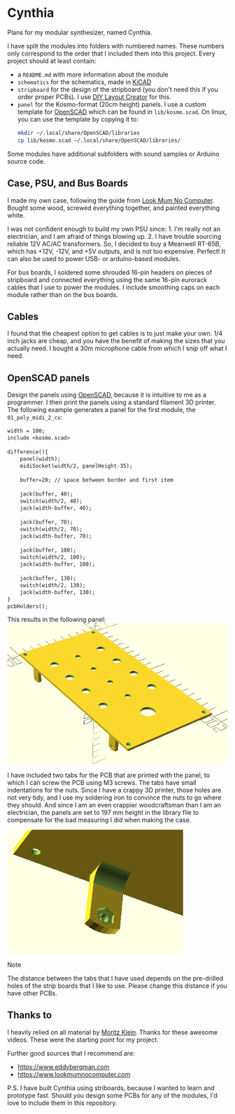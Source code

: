 # Cynthia

Plans for my modular synthesizer, named Cynthia.


I have split the modules into folders with numbered names.
These numbers only correspond to the order that I included them into this project.
Every project should at least contain:
- a `README.md` with more information about the module
- `schematics` for the schematics, made in [KiCAD](https://www.kicad.org/)
- `stripboard` for the design of the stripboard (you don't need this if you order proper PCBs). 
  I use [DIY Layout Creator](https://diy-fever.com/software/diylc/) for this.
- `panel` for the Kosmo-format (20cm height) panels.
  I use a custom template for [OpenSCAD](https://diy-fever.com/software/diylc/) which can be found in `lib/kosmo.scad`.
  On linux, you can use the template by copying it to:
  ```bash
  mkdir ~/.local/share/OpenSCAD/libraries 
  cp lib/kosmo.scad ~/.local/share/OpenSCAD/libraries/
  ```

Some modules have additional subfolders with sound samples or Arduino source code.


## Case, PSU, and Bus Boards

I made my own case, following the guide from [Look Mum No Computer](https://www.youtube.com/watch?v=4T6J-K8_yk4).
Bought some wood, screwed everything together, and painted everything white.

I was not confident enough to build my own PSU since:
    1. I'm really not an electrician, and I am afraid of things blowing up.
    2. I have trouble sourcing reliable 12V AC/AC transformers.
So, I decided to buy a Meanwell RT-65B, which has +12V, -12V, and +5V outputs, and is not too expensive.
Perfect! It can also be used to power USB- or arduino-based modules.

For bus boards, I soldered some shrouded 16-pin headers on pieces of stripboard and connected everything using the same 16-pin eurorack cables that I use to power the modules.
I include smoothing caps on each module rather than on the bus boards.

## Cables

I found that the cheapest option to get cables is to just make your own. 
1/4 inch jacks are cheap, and you have the benefit of making the sizes that you actually need.
I bought a 30m microphone cable from which I snip off what I need.

## OpenSCAD panels

Design the panels using [OpenSCAD](https://diy-fever.com/software/diylc/), because it is intuitive to me as a programmer.
I then print the panels using a standard filament 3D printer.
The following example generates a panel for the first module, the `01_poly_midi_2_cv`:

```
width = 100;
include <kosmo.scad>

difference(){
    panel(width);
    midiSocket(width/2, panelHeight-35);
    
    buffer=20; // space between border and first item

    jack(buffer, 40); 
    switch(width/2, 40);
    jack(width-buffer, 40);
    
    jack(buffer, 70); 
    switch(width/2, 70);
    jack(width-buffer, 70);
    
    jack(buffer, 100); 
    switch(width/2, 100);
    jack(width-buffer, 100);
    
    jack(buffer, 130); 
    switch(width/2, 130);
    jack(width-buffer, 130);
}
pcbHolders();

```

This results in the following panel: ![generated panel](images/01_poly_midi_2_cv.png)

I have included two tabs for the PCB that are printed with the panel, to which I can screw the PCB using M3 screws.
The tabs have small indentations for the nuts.
Since I have a crappy 3D printer, those holes are not very tidy, and I use my soldering iron to convince the nuts to go where they should.
And since I am an even crappier woodcraftsman than I am an electrician, the panels are set to 197 mm height in the library file to compensate for the bad measuring I did when making the case.

![pcb tabs](images/pcb_holder.png)

> [!NOTE]
> The distance between the tabs that I have used depends on the pre-drilled holes of the strip boards that I like to use.
> Please change this distance if you have other PCBs.

## Thanks to

I heavily relied on all material by [Moritz Klein](https://www.youtube.com/@MoritzKlein0). 
Thanks for these awesome videos.
These were the starting point for my project.

Further good sources that I recommend are: 
 - https://www.eddybergman.com
 - https://www.lookmumnocomputer.com


P.S. I have built Cynthia using striboards, because I wanted to learn and prototype fast.
Should you design some PCBs for any of the modules, I'd love to include them in this repository.
